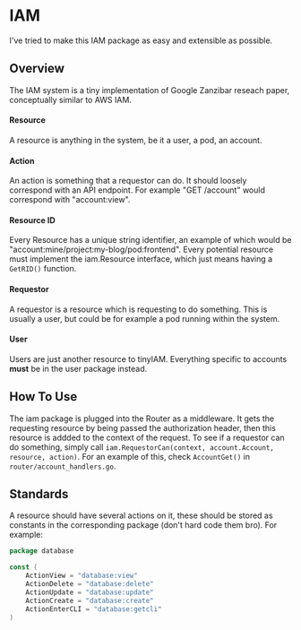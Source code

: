 # IAM
I've tried to make this IAM package as easy and extensible as possible. 

## Overview 
The IAM system is a tiny implementation of Google Zanzibar reseach paper, conceptually similar to AWS IAM. 

#### Resource
A resource is anything in the system, be it a user, a pod, an account. 
#### Action
An action is something that a requestor can do. It should loosely correspond with an API endpoint. For example "GET /account" would correspond with "account:view".
#### Resource ID
Every Resource has a unique string identifier, an example of which would be "account:mine/project:my-blog/pod:frontend". Every potential resource must implement the iam.Resource interface, which just means having a `GetRID()` function. 
#### Requestor
A requestor is a resource which is requesting to do something. This is usually a user, but could be for example a pod running within the system. 
#### User 
Users are just another resource to tinyIAM. Everything specific to accounts **must** be in the user package instead. 

## How To Use
The iam package is plugged into the Router as a middleware. It gets the requesting resource by being passed the authorization header, then this resource is addded to the context of the request. To see if a requestor can do something, simply call `iam.RequestorCan(context, account.Account, resource, action)`. For an example of this, check `AccountGet()` in `router/account_handlers.go`. 

## Standards 
A resource should have several actions on it, these should be stored as constants in the corresponding package (don't hard code them bro). For example: 
```go
package database

const (
	ActionView = "database:view"
	ActionDelete = "database:delete"
	ActionUpdate = "database:update"
	ActionCreate = "database:create"
    ActionEnterCLI = "database:getcli"
)
```